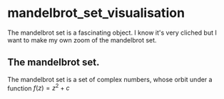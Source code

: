 # mandelbrot_set_visualisation

The mandelbrot set is a fascinating object. I know it's very cliched but I want to make my own zoom of the mandelbrot set. 

## The mandelbrot set. 

The mandelbrot set is a set of complex numbers, whose orbit under a function $`f(z) = z^2 +c`$
